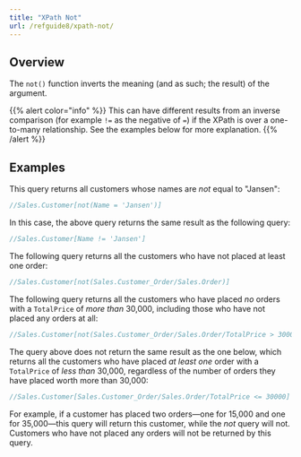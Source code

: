 ```yaml
---
title: "XPath Not"
url: /refguide8/xpath-not/
---
```


## Overview

The `not()` function inverts the meaning (and as such; the result) of the argument.

{{% alert color="info" %}}
This can have different results from an inverse comparison (for example `!=` as the negative of `=`) if the XPath is over a one-to-many relationship. See the examples below for more explanation.
{{% /alert %}}

## Examples

This query returns all customers whose names are *not* equal to "Jansen":

```java {linenos=false}
//Sales.Customer[not(Name = 'Jansen')]
```

In this case, the above query returns the same result as the following query:

```java {linenos=false}
//Sales.Customer[Name != 'Jansen']
```

The following query returns all the customers who have not placed at least one order:

```java {linenos=false}
//Sales.Customer[not(Sales.Customer_Order/Sales.Order)]
```

The following query returns all the customers who have placed *no* orders with a `TotalPrice` of *more than* 30,000, including those who have not placed any orders at all:

```java {linenos=false}
//Sales.Customer[not(Sales.Customer_Order/Sales.Order/TotalPrice > 30000)]
```

The query above does not return the same result as the one below, which returns all the customers who have placed *at least one* order with a `TotalPrice` of *less than* 30,000, regardless of the number of orders they have placed worth more than 30,000:

```java {linenos=false}
//Sales.Customer[Sales.Customer_Order/Sales.Order/TotalPrice <= 30000]
```

For example, if a customer has placed two orders—one for 15,000 and one for 35,000—this query will return this customer, while the *not* query will not. Customers who have not placed any orders will not be returned by this query.
